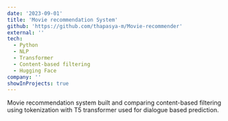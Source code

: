 ```yaml
---
date: '2023-09-01'
title: 'Movie recommendation System'
github: 'https://github.com/thapasya-m/Movie-recommender'
external: ''
tech:
  - Python
  - NLP
  - Transformer
  - Content-based filtering
  - Hugging Face
company: ''
showInProjects: true
---
```


Movie recommendation system built and comparing content-based filtering using tokenization with T5 transformer used for dialogue based prediction.
